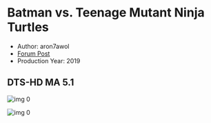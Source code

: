 # Batman vs. Teenage Mutant Ninja Turtles

* Author: aron7awol
* [Forum Post](https://www.avsforum.com/threads/bass-eq-for-filtered-movies.2995212/post-58439882)
* Production Year: 2019

## DTS-HD MA 5.1

![img 0](https://i.imgur.com/AGJB7lp.jpg)

![img 0](https://i.imgur.com/g78H3LH.jpg)

